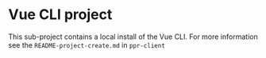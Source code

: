 # Vue CLI project

This sub-project contains a local install of the Vue CLI.  For more information see the ```README-project-create.md``` in ```ppr-client```